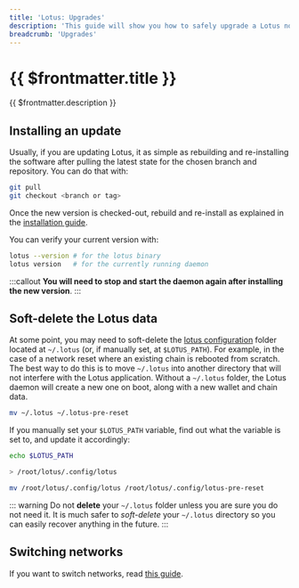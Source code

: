```yaml
---
title: 'Lotus: Upgrades'
description: 'This guide will show you how to safely upgrade a Lotus node to a newer version.'
breadcrumb: 'Upgrades'
---
```


# {{ $frontmatter.title }}

{{ $frontmatter.description }}

## Installing an update

Usually, if you are updating Lotus, it as simple as rebuilding and re-installing the software after pulling the latest state for the chosen branch and repository. You can do that with:

```sh
git pull
git checkout <branch or tag>
```

Once the new version is checked-out, rebuild and re-install as explained in the [installation guide](installation.md).

You can verify your current version with:

```sh
lotus --version # for the lotus binary
lotus version   # for the currently running daemon
```

:::callout
**You will need to stop and start the daemon again after installing the new version**.
:::

## Soft-delete the Lotus data

At some point, you may need to soft-delete the [lotus configuration](configuration-and-advanced-usage.md) folder located at `~/.lotus` (or, if manually set, at `$LOTUS_PATH`).  For example, in the case of a network reset where an existing chain is rebooted from scratch. The best way to do this is to move `~/.lotus` into another directory that will not interfere with the Lotus application. Without a `~/.lotus` folder, the Lotus daemon will create a new one on boot, along with a new wallet and chain data.

```bash
mv ~/.lotus ~/.lotus-pre-reset
```

If you manually set your `$LOTUS_PATH` variable, find out what the variable is set to, and update it accordingly:

```bash
echo $LOTUS_PATH

> /root/lotus/.config/lotus

mv /root/lotus/.config/lotus /root/lotus/.config/lotus-pre-reset
```

::: warning
Do not **delete** your `~/.lotus` folder unless you are sure you do not need it. It is much safer to _soft-delete_ your `~/.lotus` directory so you can easily recover anything in the future.
:::

## Switching networks

If you want to switch networks, read [this guide](switch-networks.md).
